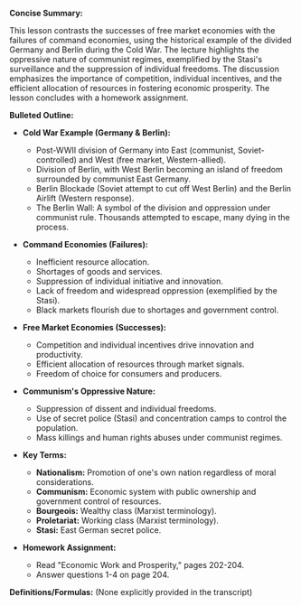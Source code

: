 **Concise Summary:**

This lesson contrasts the successes of free market economies with the failures of command economies, using the historical example of the divided Germany and Berlin during the Cold War. The lecture highlights the oppressive nature of communist regimes, exemplified by the Stasi's surveillance and the suppression of individual freedoms.  The discussion emphasizes the importance of competition, individual incentives, and the efficient allocation of resources in fostering economic prosperity.  The lesson concludes with a homework assignment.

**Bulleted Outline:**

* **Cold War Example (Germany & Berlin):**
    * Post-WWII division of Germany into East (communist, Soviet-controlled) and West (free market, Western-allied).
    * Division of Berlin, with West Berlin becoming an island of freedom surrounded by communist East Germany.
    * Berlin Blockade (Soviet attempt to cut off West Berlin) and the Berlin Airlift (Western response).
    * The Berlin Wall: A symbol of the division and oppression under communist rule.  Thousands attempted to escape, many dying in the process.

* **Command Economies (Failures):**
    * Inefficient resource allocation.
    * Shortages of goods and services.
    * Suppression of individual initiative and innovation.
    * Lack of freedom and widespread oppression (exemplified by the Stasi).
    * Black markets flourish due to shortages and government control.

* **Free Market Economies (Successes):**
    * Competition and individual incentives drive innovation and productivity.
    * Efficient allocation of resources through market signals.
    * Freedom of choice for consumers and producers.

* **Communism's Oppressive Nature:**
    * Suppression of dissent and individual freedoms.
    * Use of secret police (Stasi) and concentration camps to control the population.
    * Mass killings and human rights abuses under communist regimes.

* **Key Terms:**
    * **Nationalism:** Promotion of one's own nation regardless of moral considerations.
    * **Communism:** Economic system with public ownership and government control of resources.
    * **Bourgeois:** Wealthy class (Marxist terminology).
    * **Proletariat:** Working class (Marxist terminology).
    * **Stasi:** East German secret police.

* **Homework Assignment:**
    * Read "Economic Work and Prosperity," pages 202-204.
    * Answer questions 1-4 on page 204.


**Definitions/Formulas:** (None explicitly provided in the transcript)

